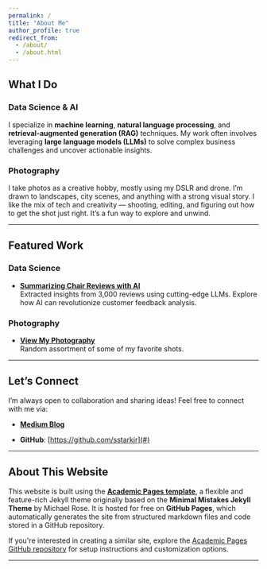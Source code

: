 ```yaml
---
permalink: /
title: "About Me"
author_profile: true
redirect_from: 
  - /about/
  - /about.html
---
```


## **What I Do**
### **Data Science & AI**
I specialize in **machine learning**, **natural language processing**, and **retrieval-augmented generation (RAG)** techniques. My work often involves leveraging **large language models (LLMs)** to solve complex business challenges and uncover actionable insights.

### **Photography**
I take photos as a creative hobby, mostly using my DSLR and drone. I’m drawn to landscapes, city scenes, and anything with a strong visual story. I like the mix of tech and creativity — shooting, editing, and figuring out how to get the shot just right. It’s a fun way to explore and unwind.

---

## **Featured Work**

### **Data Science**
- **[Summarizing Chair Reviews with AI](https://medium.com/@stephensaidso/how-i-used-ai-to-summarize-3-000-chair-reviews-in-minutes-a83768af984d)**  
  Extracted insights from 3,000 reviews using cutting-edge LLMs. Explore how AI can revolutionize customer feedback analysis.

### **Photography**
- **[View My Photography](../photography/)**  
  Random assortment of some of my favorite shots.

---

## **Let’s Connect**

I’m always open to collaboration and sharing ideas! Feel free to connect with me via:
- **[Medium Blog](https://medium.com/@stephensaidso)**  
<!-- Add LinkedIn or GitHub links if desired -->
<!-- - **LinkedIn**: [Your LinkedIn Profile](#) -->
- **GitHub**: [https://github.com/sstarkjr](#)

---

## **About This Website**

This website is built using the **[Academic Pages template](https://github.com/academicpages/academicpages.github.io)**, a flexible and feature-rich Jekyll theme originally based on the **Minimal Mistakes Jekyll Theme** by Michael Rose. It is hosted for free on **GitHub Pages**, which automatically generates the site from structured markdown files and code stored in a GitHub repository.

If you're interested in creating a similar site, explore the [Academic Pages GitHub repository](https://github.com/academicpages/academicpages.github.io) for setup instructions and customization options.

---

